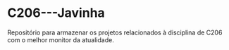 # C206---Javinha
Repositório para armazenar os projetos relacionados à disciplina de C206 com o melhor monitor da atualidade.
